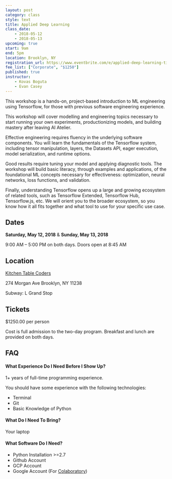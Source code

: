 ```yaml
---
layout: post
category: class
style: text
title: Applied Deep Learning
class_date:
    - 2018-05-12
    - 2018-05-13
upcoming: true
start: 9am
end: 5pm
location: Brooklyn, NY
registration_url: https://www.eventbrite.com/e/applied-deep-learning-tickets-42720051825
fee_list: ["Corporate", "$1250"]
published: true
instructor:
    - Kovas Boguta
    - Evan Casey
---
```


This workshop is a hands-on, project-based introduction to ML engineering using Tensorflow, for those with previous software engineering experience. 

This workshop will cover modelling and engineering topics necessary to start running your own experiments, productionizing models, and building mastery after leaving AI Atelier.

Effective engineering requires fluency in the underlying software components. You will learn the fundamentals of the Tensorflow system, including tensor manipulation, layers, the Datasets API, eager execution, model serialization, and runtime options. 

Good results require tuning your model and applying diagnostic tools. The workshop will build basic literacy, through examples and applications, of the foundational ML concepts necessary for effectiveness: optimization, neural networks, loss functions, and validation. 

Finally, understanding Tensorflow opens up a large and growing ecosystem of related tools, such as Tensorflow Extended, Tensorflow Hub, Tensorflow.js, etc. We will orient you to the broader ecosystem, so you know how it all fits together and what tool to use for your specific use case. 

## Dates

**Saturday, May 12, 2018** &amp; **Sunday, May 13, 2018**

9:00 AM – 5:00 PM on both days. Doors open at 8:45 AM

## Location

[Kitchen Table Coders](http://kitchentablecoders.com/)

274 Morgan Ave
Brooklyn, NY 11238

Subway: L Grand Stop

## Tickets

$1250.00 per person

Cost is full admission to the two-day program. Breakfast and lunch are provided on both days.

## FAQ

#### What Experience Do I Need Before I Show Up?

1+ years of full-time programming experience. 

You should have some experience with the following technologies:

- Terminal
- Git
- Basic Knowledge of Python

#### What Do I Need To Bring?

Your laptop

#### What Software Do I Need?

- Python Installation >=2.7
- Github Account
- GCP Account
- Google Account (For [Colaboratory](https://colab.research.google.com/notebooks/welcome.ipynb#recent=true))
